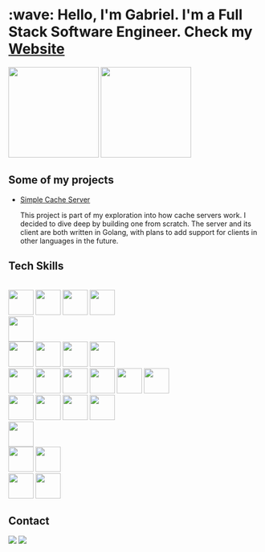 <div>
  <h1>
    :wave: Hello, I'm Gabriel. I'm a Full Stack Software Engineer. Check my <a href="https://gabsdev.netligy.app" target="_blank">Website</a>
  </h1>
</div>

<div>
  <a href="https://github.com/eliforte"></a>
  <img height="180em" src="https://github-readme-stats.vercel.app/api?username=mq-gabs&show_icons=true&theme=radical&include_all_commits=true&count_private=truew"/>
  <img height="180em" src="https://github-readme-stats.vercel.app/api/top-langs/?username=mq-gabs&layout=compact&langs_count=7&theme=radical"/>
</div

<div>
  <h2>Some of my projects</h2>
</div>

<ul>
  <li>
    <a href="https://github.com/mq-gabs/simple-cache-server">Simple Cache Server</a>
    <p>This project is part of my exploration into how cache servers work. I decided to dive deep by building one from scratch. The server and its client are both written in Golang, with plans to add support for clients in other languages in the future.</p>
  </li>
</ul>


<div>
  <h2>Tech Skills</h2>
</div>

<div>
  <div style="display: inline_block"><br>
  <img height="50px" src="https://cdn.jsdelivr.net/gh/devicons/devicon/icons/html5/html5-original.svg" />
  <img height="50px" src="https://cdn.jsdelivr.net/gh/devicons/devicon/icons/css3/css3-original.svg" />
  <img height="50px" src="https://cdn.jsdelivr.net/gh/devicons/devicon/icons/javascript/javascript-original.svg" />
  <img height="50px" src="https://cdn.jsdelivr.net/gh/devicons/devicon/icons/typescript/typescript-original.svg" />

  <br>
    
  <img height="50px" src="https://cdn.jsdelivr.net/gh/devicons/devicon@latest/icons/go/go-original-wordmark.svg" />

  <br>
  
  <img height="50px" src="https://cdn.jsdelivr.net/gh/devicons/devicon/icons/python/python-original.svg" />
  <img height="50px" src="https://cdn.jsdelivr.net/gh/devicons/devicon@latest/icons/flask/flask-original.svg" />
  <img height="50px" src="https://cdn.jsdelivr.net/gh/devicons/devicon@latest/icons/django/django-plain.svg" />
  <img height="50px" src="https://cdn.jsdelivr.net/gh/devicons/devicon@latest/icons/fastapi/fastapi-original.svg" />
          
  <br>

  <img height="50px" src="https://img.icons8.com/fluency/48/000000/node-js.png"/>
  <img height="50px" src="https://cdn.jsdelivr.net/gh/devicons/devicon/icons/react/react-original.svg" />
  <img height="50px" src="https://cdn.jsdelivr.net/gh/devicons/devicon/icons/redux/redux-original.svg" />
  <img height="50px" src="https://cdn.jsdelivr.net/gh/devicons/devicon/icons/nextjs/nextjs-original.svg" />
  <img height="50px" src="https://cdn.jsdelivr.net/gh/devicons/devicon@latest/icons/nestjs/nestjs-original.svg" />
          
          
<!--   <img height="50px" src="https://cdn.jsdelivr.net/gh/devicons/devicon/icons/vuejs/vuejs-original.svg" /> -->
<!--   <img height="50px" src="https://cdn.jsdelivr.net/gh/devicons/devicon/icons/sass/sass-original.svg" /> -->

  <img height="50px" src="https://cdn.jsdelivr.net/gh/devicons/devicon/icons/express/express-original.svg" />

  <br>
  
  <img height="50px" src="https://cdn.jsdelivr.net/gh/devicons/devicon/icons/mysql/mysql-original.svg" />
  <img height="50px" src="https://cdn.jsdelivr.net/gh/devicons/devicon/icons/postgresql/postgresql-plain-wordmark.svg" />
  <img height="50px" src="https://cdn.jsdelivr.net/gh/devicons/devicon/icons/mongodb/mongodb-original.svg" />
  <img height="50px" src="https://cdn.jsdelivr.net/gh/devicons/devicon@latest/icons/sqlite/sqlite-original.svg" />
          

  <br>
          
<!--   <img height="50px" src="https://cdn.jsdelivr.net/gh/devicons/devicon/icons/mocha/mocha-plain.svg" /> -->
  <img height="50px" src="https://cdn.jsdelivr.net/gh/devicons/devicon/icons/jest/jest-plain.svg" />

  <br>
  
  <img height="50px" src="https://cdn.jsdelivr.net/gh/devicons/devicon@latest/icons/docker/docker-original-wordmark.svg" />
  <img height="50px" src="https://cdn.jsdelivr.net/gh/devicons/devicon@latest/icons/kubernetes/kubernetes-original.svg" />
          
          
  <br>
  
  <img height="50px" src="https://cdn.jsdelivr.net/gh/devicons/devicon/icons/ubuntu/ubuntu-plain.svg" />
  <img height="50px" src="https://cdn.jsdelivr.net/gh/devicons/devicon/icons/git/git-original.svg" />

</div>
 

 <div>
   <h2>Contact</h2>
 </div>
  
 <div> 
  <a href="mailto:marques.gabriel.dev@gmail.com"><img src="https://img.shields.io/badge/Gmail-D14836?style=for-the-badge&logo=gmail&logoColor=white" target="_blank"></a>
  <a href="https://www.linkedin.com/in/gabriel-marques-b09979214/" target="_blank"><img src="https://img.shields.io/badge/-LinkedIn-%230077B5?style=for-the-badge&logo=linkedin&logoColor=white" target="_blank"></a> 
</div>
